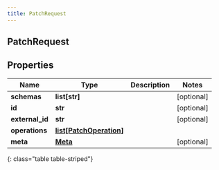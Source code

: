 ```yaml
---
title: PatchRequest
---
```

## PatchRequest

## Properties

|Name | Type | Description | Notes|
|------------ | ------------- | ------------- | -------------|
| **schemas** | **list[str]** |  | [optional] |
| **id** | **str** |  | [optional] |
| **external_id** | **str** |  | [optional] |
| **operations** | [**list[PatchOperation]**](PatchOperation.html) |  | |
| **meta** | [**Meta**](Meta.html) |  | [optional] |
{: class="table table-striped"}


